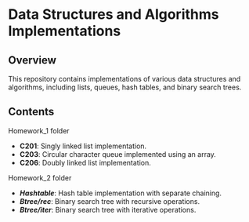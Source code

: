 # Data Structures and Algorithms Implementations

## Overview
This repository contains implementations of various data structures and algorithms, including lists, queues, hash tables, and binary search trees.

## Contents
Homework_1 folder
- **C201**: Singly linked list implementation.
- **C203**: Circular character queue implemented using an array.
- **C206**: Doubly linked list implementation.


Homework_2 folder
- ***Hashtable***: Hash table implementation with separate chaining.
- ***Btree/rec***: Binary search tree with recursive operations.
- ***Btree/iter***: Binary search tree with iterative operations.